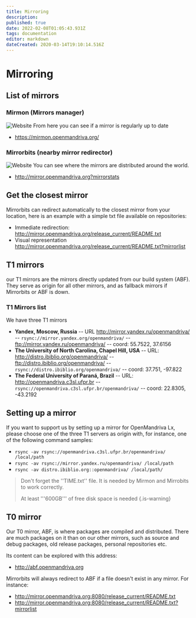 ```yaml
---
title: Mirroring
description: 
published: true
date: 2022-02-08T01:05:43.931Z
tags: documentation
editor: markdown
dateCreated: 2020-03-14T19:10:14.516Z
---
```


# Mirroring
## List of mirrors

### Mirmon (Mirrors manager)
![Website](https://img.shields.io/website?label=MirMon%20status&url=https%3A%2F%2Fmirmon.openmandriva.org)
From here you can see if a mirror is regularly up to date
- https://mirmon.openmandriva.org/

### Mirrorbits (nearby mirror redirector)
![Website](https://img.shields.io/website?label=Mirrorbits%20status&url=https%3A%2F%2Fmirror.openmandriva.org%2FREADME.txt%3Fstats)
You can see where the mirrors are distributed around the world.
- http://mirror.openmandriva.org?mirrorstats

## Get the closest mirror
Mirrorbits can redirect automatically to the closest mirror from your location, here is an example with a simple txt file available on repositories:
- Immediate redirection: http://mirror.openmandriva.org/release_current/README.txt 
- Visual representation http://mirror.openmandriva.org/release_current/README.txt?mirrorlist

## T1 mirrors

our T1 mirrors are the mirrors directly updated from our build system (ABF).
They serve as origin for all other mirrors, and as fallback mirrors if Mirrorbits or ABF is down.

### T1 Mirrors list

We have three T1 mirrors
- **Yandex, Moscow, Russia**
-- URL http://mirror.yandex.ru/openmandriva/
-- `rsync://mirror.yandex.org/openmandriva/`
-- ftp://mirror.yandex.ru/openmandriva/
-- coord: 55.7522, 37.6156
- **The University of North Carolina, Chapel Hill, USA** 
-- URL: http://distro.ibiblio.org/openmandriva/
-- ftp://distro.ibiblio.org/openmandriva/
-- `rsync://distro.ibiblio.org/openmandriva/`
-- coord: 37.751, -97.822
- **The Federal University of Paraná, Brazil**
-- URL: http://openmandriva.c3sl.ufpr.br
-- `rsync://openmandriva.c3sl.ufpr.br/openmandriva/`
-- coord: 22.8305, -43.2192

## Setting up a mirror
If you want to support us by setting up a mirror for OpenMandriva Lx, please choose one of the three T1 servers as origin with, for instance, one of the following command samples:
- `rsync -av rsync://openmandriva.c3sl.ufpr.br/openmandriva/ /local/path`
- `rsync -av rsync://mirror.yandex.ru/openmandriva/ /local/path`
- `rsync -av distro.ibiblio.org::openmandriva/ /local/path/`
> Don't forget the ''TIME.txt'' file. It is needed by Mirmon and Mirrobits to work correctly.
>
> At least '''600GB''' of free disk space is needed
{.is-warning}


## T0 mirror

Our T0 mirror, ABF, is where packages are compiled and distributed. There are much  packages on it than on our other mirrors, such as source and debug packages, old release packages, personal repositories etc. 

Its content can be explored with this address:

- http://abf.openmandriva.org

Mirrorbits will always redirect to ABF if a file doesn't exist in any mirror. For instance: 
- http://mirror.openmandriva.org:8080/release_current/README.txt 
- http://mirror.openmandriva.org:8080/release_current/README.txt?mirrorlist